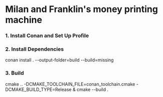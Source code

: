 # Milan and Franklin's money printing machine

### 1. Install Conan and Set Up Profile
### 2. Install Dependencies
conan install . --output-folder=build --build=missing
### 3. Build
cmake .. -DCMAKE_TOOLCHAIN_FILE=conan_toolchain.cmake -DCMAKE_BUILD_TYPE=Release & cmake --build .
